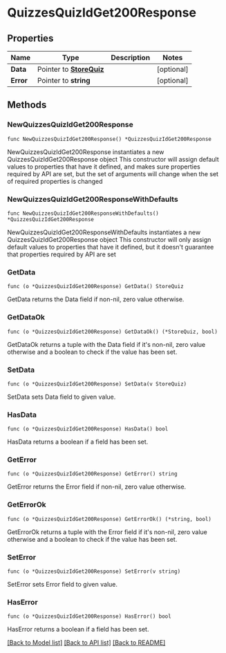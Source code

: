 # QuizzesQuizIdGet200Response

## Properties

Name | Type | Description | Notes
------------ | ------------- | ------------- | -------------
**Data** | Pointer to [**StoreQuiz**](StoreQuiz.md) |  | [optional] 
**Error** | Pointer to **string** |  | [optional] 

## Methods

### NewQuizzesQuizIdGet200Response

`func NewQuizzesQuizIdGet200Response() *QuizzesQuizIdGet200Response`

NewQuizzesQuizIdGet200Response instantiates a new QuizzesQuizIdGet200Response object
This constructor will assign default values to properties that have it defined,
and makes sure properties required by API are set, but the set of arguments
will change when the set of required properties is changed

### NewQuizzesQuizIdGet200ResponseWithDefaults

`func NewQuizzesQuizIdGet200ResponseWithDefaults() *QuizzesQuizIdGet200Response`

NewQuizzesQuizIdGet200ResponseWithDefaults instantiates a new QuizzesQuizIdGet200Response object
This constructor will only assign default values to properties that have it defined,
but it doesn't guarantee that properties required by API are set

### GetData

`func (o *QuizzesQuizIdGet200Response) GetData() StoreQuiz`

GetData returns the Data field if non-nil, zero value otherwise.

### GetDataOk

`func (o *QuizzesQuizIdGet200Response) GetDataOk() (*StoreQuiz, bool)`

GetDataOk returns a tuple with the Data field if it's non-nil, zero value otherwise
and a boolean to check if the value has been set.

### SetData

`func (o *QuizzesQuizIdGet200Response) SetData(v StoreQuiz)`

SetData sets Data field to given value.

### HasData

`func (o *QuizzesQuizIdGet200Response) HasData() bool`

HasData returns a boolean if a field has been set.

### GetError

`func (o *QuizzesQuizIdGet200Response) GetError() string`

GetError returns the Error field if non-nil, zero value otherwise.

### GetErrorOk

`func (o *QuizzesQuizIdGet200Response) GetErrorOk() (*string, bool)`

GetErrorOk returns a tuple with the Error field if it's non-nil, zero value otherwise
and a boolean to check if the value has been set.

### SetError

`func (o *QuizzesQuizIdGet200Response) SetError(v string)`

SetError sets Error field to given value.

### HasError

`func (o *QuizzesQuizIdGet200Response) HasError() bool`

HasError returns a boolean if a field has been set.


[[Back to Model list]](../README.md#documentation-for-models) [[Back to API list]](../README.md#documentation-for-api-endpoints) [[Back to README]](../README.md)


